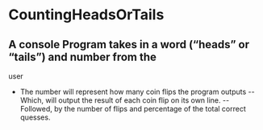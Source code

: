 # CountingHeadsOrTails

## A console Program takes in a word (“heads” or “tails”) and number from the
user
- The number will represent how many coin flips the program outputs
-- Which, will output the result of each coin flip on its own line.
-- Followed, by the number of flips and percentage of the total correct quesses. 
